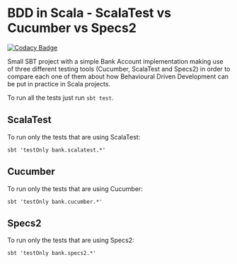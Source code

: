 # BDD in Scala - ScalaTest vs Cucumber vs Specs2

[![Codacy Badge](https://api.codacy.com/project/badge/Grade/f275cafaf4d1467780924c8de9eb74c6)](https://www.codacy.com/app/bmbferreira/BddScalaTestVsCucumberVsSpecs2?utm_source=github.com&amp;utm_medium=referral&amp;utm_content=bmbferreira/BddScalaTestVsCucumberVsSpecs2&amp;utm_campaign=Badge_Grade)

Small SBT project with a simple Bank Account implementation 
making use of three different testing tools  (Cucumber, ScalaTest and Specs2)
in order to compare each one of them about how Behavioural Driven Development can be put in practice in Scala projects.

To run all the tests just run ``` sbt test ```.

## ScalaTest
 
To run only the tests that are using ScalaTest:

``` sbt 'testOnly bank.scalatest.*' ``` 

## Cucumber

To run only the tests that are using Cucumber:

``` sbt 'testOnly bank.cucumber.*' ``` 


## Specs2 

To run only the tests that are using Specs2:

``` sbt 'testOnly bank.specs2.*' ``` 


